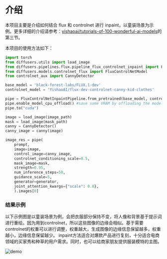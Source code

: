 # 介绍

本项目主要是介绍如何结合 flux 和 controlnet 进行 inpaint，以童装场景为示例。更多详细的介绍请参考：[yishaoai/tutorials-of-100-wonderful-ai-models](https://github.com/yishaoai/tutorials-of-100-wonderful-ai-models/)的第三节。

本项目的使用方法如下：
```python
import torch
from diffusers.utils import load_image
from diffusers.pipelines.flux.pipeline_flux_controlnet_inpaint import FluxControlNetInpaintPipeline
from diffusers.models.controlnet_flux import FluxControlNetModel
from controlnet_aux import CannyDetector

base_model = 'black-forest-labs/FLUX.1-dev'
controlnet_model = 'YishaoAI/flux-dev-controlnet-canny-kid-clothes'

pipe = FluxControlNetInpaintPipeline.from_pretrained(base_model, controlnet=controlnet, torch_dtype=torch.bfloat16)
pipe.enable_model_cpu_offload() #save some VRAM by offloading the model to CPU. Remove this if you have enough GPU power
pipe.to("cuda")

image = load_image(image_path)
mask = load_image(mask_path)
canny = CannyDetector()
canny_image = canny(image)

image_res = pipe(
    prompt,
    image=image,
    control_image=canny_image,
    controlnet_conditioning_scale=0.5,
    mask_image=mask,
    strength=0.95,
    num_inference_steps=50,
    guidance_scale=5,
    generator=generator,
    joint_attention_kwargs={"scale": 0.8},
    ).images[0]
```

### 结果示例
以下示例图是以童装场景为例，会把衣服部分保持不变，将人像和背景基于提示词进行重绘。因为用到controlnet，所以这些图像的边缘会相似。基于需要controlnet的权重可以进行调整，权重越大，生成图像的边缘信息保留越多，权重越小，边缘信息保留越少。
inpaint方法适合对爆款产品进行复刻，十分适合电商领域的买家秀和种草的用户需求。同时，也可以给商家朋友提供服装模特的主图。

![demo](https://github.com/yishaoai/flux-controlnet-inpaint/blob/main/assets/flux-controlnet-inpaint.png)

